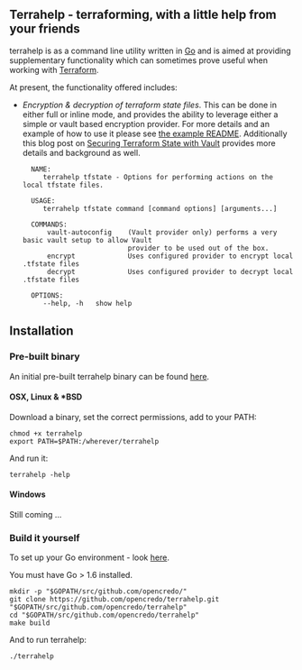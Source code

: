 ## Terrahelp - terraforming, with a little help from your friends

terrahelp is as a command line utility written in [Go](https://github.com/golang/go) and is aimed at 
providing supplementary functionality which can sometimes prove useful when working with 
[Terraform](https://www.terraform.io). 


At present, the functionality offered includes:

* _Encryption & decryption of terraform state files_.
This can be done in either full or inline mode, and provides the ability to leverage either a simple or vault based encryption provider. 
For more details and an example of how to use it please see [the example README](https://github.com/opencredo/terrahelp/tree/master/examples/tfstate-encrypt). 
Additionally this blog post on [Securing Terraform State with Vault](https://www.opencredo.com/securing-terraform-state-with-vault)
provides more details and background as well.

        NAME:
           terrahelp tfstate - Options for performing actions on the local tfstate files.
        
        USAGE:
           terrahelp tfstate command [command options] [arguments...]
        
        COMMANDS:
            vault-autoconfig	(Vault provider only) performs a very basic vault setup to allow Vault 
                                provider to be used out of the box.
            encrypt		        Uses configured provider to encrypt local .tfstate files
            decrypt		        Uses configured provider to decrypt local .tfstate files
        
        OPTIONS:
           --help, -h	show help

## Installation

### Pre-built binary

An initial pre-built terrahelp binary can be found [here](https://github.com/opencredo/terrahelp/releases/).  

#### OSX, Linux & *BSD

Download a binary, set the correct permissions, add to your PATH:

    chmod +x terrahelp
    export PATH=$PATH:/wherever/terrahelp

And run it:

    terrahelp -help

#### Windows

Still coming ...

### Build it yourself  

To set up your Go environment - look [here](https://golang.org/doc/code.html).

You must have Go > 1.6 installed.

    mkdir -p "$GOPATH/src/github.com/opencredo/"
    git clone https://github.com/opencredo/terrahelp.git "$GOPATH/src/github.com/opencredo/terrahelp"
    cd "$GOPATH/src/github.com/opencredo/terrahelp"
    make build

And to run terrahelp:

    ./terrahelp
